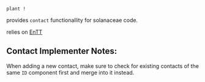 `plant !`

provides `contact` functionallity for solanaceae code.

relies on [EnTT](https://github.com/skypjack/entt)

## Contact Implementer Notes:

When adding a new contact, make sure to check for existing contacts of the same `ID` component first and merge into it instead.

